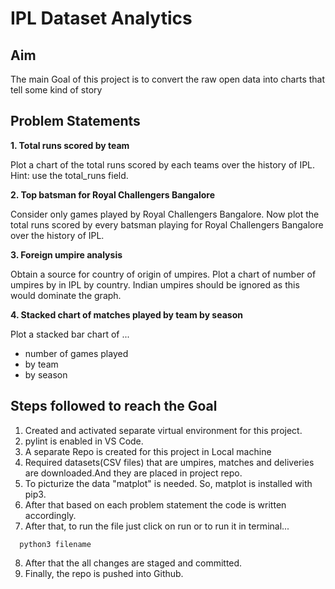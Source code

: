 # **IPL Dataset Analytics**
## **Aim**
The main Goal of this project is to convert the raw open data into charts that tell some kind of story
## **Problem Statements**
   **1. Total runs scored by team**

Plot a chart of the total runs scored by each teams over the history of IPL. Hint: use the total_runs field.

**2. Top batsman for Royal Challengers Bangalore**

Consider only games played by Royal Challengers Bangalore. Now plot the total runs scored by every batsman playing for Royal Challengers Bangalore over the history of IPL.

**3. Foreign umpire analysis**

Obtain a source for country of origin of umpires. Plot a chart of number of umpires by in IPL by country. Indian umpires should be ignored as this would dominate the graph.

**4. Stacked chart of matches played by team by season**

Plot a stacked bar chart of ...

* number of games played
* by team
* by season
## **Steps followed to reach the Goal**
  1. Created and activated separate virtual environment for this project.
  2. pylint is enabled in VS Code.
  3.  A separate Repo is created for this project in Local machine
  4. Required datasets(CSV files) that are umpires, matches and deliveries are downloaded.And they are placed in project repo.
  5. To picturize the data "matplot" is needed. So, matplot is installed with pip3.
  6. After that based on each problem statement the code is written accordingly.
  7. After that, to run the file just click on run or to run it in terminal...
  ```
    python3 filename
  ```
  8. After that the all changes are staged and committed.
  9. Finally, the repo is pushed into Github.